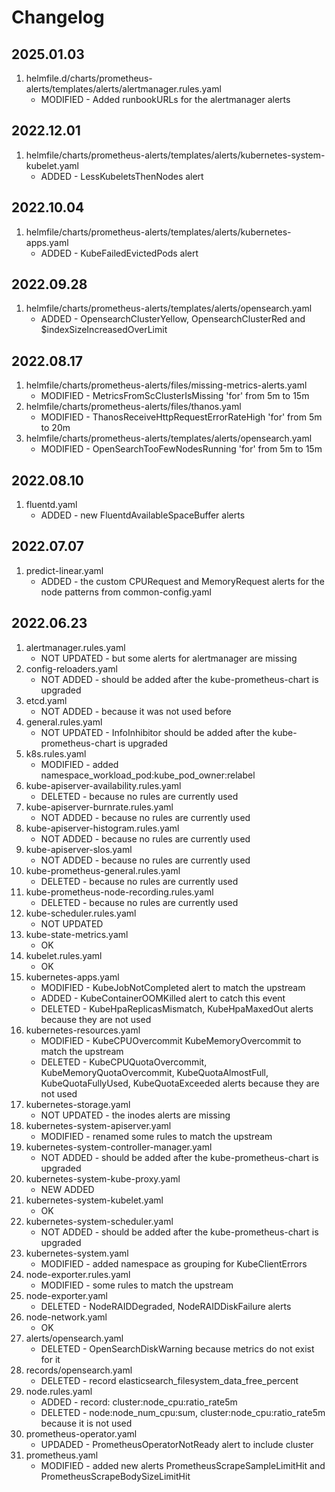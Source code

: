 # Changelog

## 2025.01.03

1. helmfile.d/charts/prometheus-alerts/templates/alerts/alertmanager.rules.yaml
    - MODIFIED - Added runbookURLs for the alertmanager alerts

## 2022.12.01

1. helmfile/charts/prometheus-alerts/templates/alerts/kubernetes-system-kubelet.yaml
    - ADDED - LessKubeletsThenNodes alert

## 2022.10.04

1. helmfile/charts/prometheus-alerts/templates/alerts/kubernetes-apps.yaml
    - ADDED - KubeFailedEvictedPods alert

## 2022.09.28

1. helmfile/charts/prometheus-alerts/templates/alerts/opensearch.yaml
    - ADDED - OpensearchClusterYellow, OpensearchClusterRed and $indexSizeIncreasedOverLimit

## 2022.08.17

1. helmfile/charts/prometheus-alerts/files/missing-metrics-alerts.yaml
    - MODIFIED - MetricsFromScClusterIsMissing 'for' from 5m to 15m
1. helmfile/charts/prometheus-alerts/files/thanos.yaml
    - MODIFIED - ThanosReceiveHttpRequestErrorRateHigh 'for' from 5m to 20m
1. helmfile/charts/prometheus-alerts/templates/alerts/opensearch.yaml
    - MODIFIED - OpenSearchTooFewNodesRunning 'for' from 5m to 15m

## 2022.08.10

1. fluentd.yaml
    - ADDED - new FluentdAvailableSpaceBuffer alerts

## 2022.07.07

1. predict-linear.yaml
    - ADDED - the custom CPURequest and MemoryRequest alerts for the node patterns from common-config.yaml

## 2022.06.23

1. alertmanager.rules.yaml
    - NOT UPDATED - but some alerts for alertmanager are missing
1. config-reloaders.yaml
    - NOT ADDED - should be added after the kube-prometheus-chart is upgraded
1. etcd.yaml
    - NOT ADDED - because it was not used before
1. general.rules.yaml
    - NOT UPDATED - InfoInhibitor should be added after the kube-prometheus-chart is upgraded
1. k8s.rules.yaml
    - MODIFIED - added namespace_workload_pod:kube_pod_owner:relabel
1. kube-apiserver-availability.rules.yaml
    - DELETED - because no rules are currently used
1. kube-apiserver-burnrate.rules.yaml
    - NOT ADDED - because no rules are currently used
1. kube-apiserver-histogram.rules.yaml
    - NOT ADDED - because no rules are currently used
1. kube-apiserver-slos.yaml
    - NOT ADDED - because no rules are currently used
1. kube-prometheus-general.rules.yaml
    - DELETED - because no rules are currently used
1. kube-prometheus-node-recording.rules.yaml
    - DELETED - because no rules are currently used
1. kube-scheduler.rules.yaml
    - NOT UPDATED
1. kube-state-metrics.yaml
    - OK
1. kubelet.rules.yaml
    - OK
1. kubernetes-apps.yaml
    - MODIFIED - KubeJobNotCompleted alert to match the upstream
    - ADDED - KubeContainerOOMKilled alert to catch this event
    - DELETED - KubeHpaReplicasMismatch, KubeHpaMaxedOut alerts because they are not used
1. kubernetes-resources.yaml
    - MODIFIED - KubeCPUOvercommit KubeMemoryOvercommit to match the upstream
    - DELETED - KubeCPUQuotaOvercommit, KubeMemoryQuotaOvercommit, KubeQuotaAlmostFull, KubeQuotaFullyUsed, KubeQuotaExceeded alerts because they are not used
1. kubernetes-storage.yaml
    - NOT UPDATED - the inodes alerts are missing
1. kubernetes-system-apiserver.yaml
    - MODIFIED - renamed some rules to match the upstream
1. kubernetes-system-controller-manager.yaml
    - NOT ADDED - should be added after the kube-prometheus-chart is upgraded
1. kubernetes-system-kube-proxy.yaml
    - NEW ADDED
1. kubernetes-system-kubelet.yaml
    - OK
1. kubernetes-system-scheduler.yaml
    - NOT ADDED - should be added after the kube-prometheus-chart is upgraded
1. kubernetes-system.yaml
    - MODIFIED - added namespace as grouping for KubeClientErrors
1. node-exporter.rules.yaml
    - MODIFIED - some rules to match the upstream
1. node-exporter.yaml
    - DELETED - NodeRAIDDegraded, NodeRAIDDiskFailure alerts
1. node-network.yaml
    - OK
1. alerts/opensearch.yaml
    - DELETED - OpenSearchDiskWarning because metrics do not exist for it
1. records/opensearch.yaml
    - DELETED - record elasticsearch_filesystem_data_free_percent
1. node.rules.yaml
    - ADDED - record: cluster:node_cpu:ratio_rate5m
    - DELETED - node:node_num_cpu:sum, cluster:node_cpu:ratio_rate5m because it is not used
1. prometheus-operator.yaml
    - UPDADED - PrometheusOperatorNotReady alert to include cluster
1. prometheus.yaml
    - MODIFIED - added new alerts PrometheusScrapeSampleLimitHit and PrometheusScrapeBodySizeLimitHit
